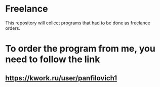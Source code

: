 # Freelance
This repository will collect programs that had to be done as freelance orders.

# To order the program from me, you need to follow the link 
## https://kwork.ru/user/panfilovich1
